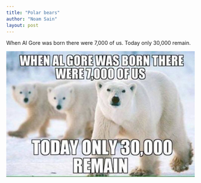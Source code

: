```yaml
---
title: "Polar bears"
author: "Noam Sain"
layout: post
---
```


When Al Gore was born there were 7,000 of us. Today only 30,000 remain.

![Polar bears](/assets/2022/2022-12-31-polar-bears.jpg "Polar bears")
